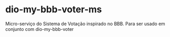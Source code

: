 # dio-my-bbb-voter-ms
Micro-serviço do Sistema de Votação inspirado no BBB. Para ser usado em conjunto com dio-my-bbb-voter

